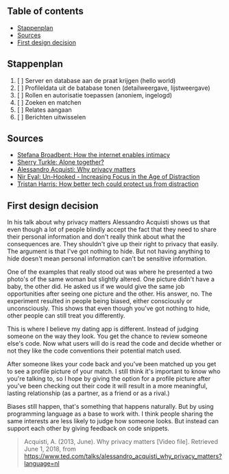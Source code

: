 ## Table of contents

- [Stappenplan](#stappenplan)
- [Sources](#sources)
- [First design decision](#First-design-decision)

## Stappenplan 

1. [ ] Server en database aan de praat krijgen (hello world)
2. [ ] Profileldata uit de batabase tonen (detailweergave, lijstweergave)
3. [ ] Rollen en autorisatie toepassen (anoniem, ingelogd)
4. [ ] Zoeken en matchen
5. [ ] Relates aangaan
6. [ ] Berichten uitwisselen

## Sources
- [Stefana Broadbent: How the internet enables intimacy](https://www.ted.com/talks/stefana_broadbent_how_the_internet_enables_intimacy?language=nl)
- [Sherry Turkle: Alone together?](https://www.ted.com/talks/sherry_turkle_alone_together?language=nl)
- [Alessandro Acquisti: Why privacy matters](https://www.ted.com/talks/alessandro_acquisti_why_privacy_matters?language=nl)
- [Nir Eyal: Un-Hooked - Increasing Focus in the Age of Distraction](https://www.youtube.com/watch?v=1j2Wg3kwZIk&feature=youtu.be)
- [Tristan Harris: How better tech could protect us from distraction](https://youtu.be/D55ctBYF3AY)

## First design decision
In his talk about why privacy matters Alessandro Acquisti shows us that even though a lot of people blindly accept the fact that they need to share their personal information and don't really think about what the consequences are. They shouldn't give up their right to privacy that easily. The argument is that I've got nothing to hide. But not having anything to hide doesn't mean personal information can't be sensitive information.

One of the examples that really stood out was where he presented a two photo's of the same woman but slightly altered. One picture didn't have a baby, the other did. He asked us if we would give the same job opportunities after seeing one picture and the other. His answer, no. The experiment resulted in people being biased, either consciously or unconsciously. This shows that even though you've got nothing to hide, other people can still treat you differently.

This is where I believe my dating app is different. Instead of judging someone on the way they look. You get the chance to review someone else's code. Now what users will do is read the code and decide whether or not they like the code conventions their potential match used. 

After someone likes your code back and you've been matched up you get to see a profile picture of your match. I still think it's important to know who you're talking to, so I hope by giving the option for a profile picture after you've been checking out their code it will result in a more meaningful, lasting relationship (as a partner, as a friend or as a rival.)

Biases still happen, that's something that happens naturally. But by using programming language as a base to work with. I think people sharing the same interests are less likely to judge how someone looks. But instead can support each other by giving feedback on code snippets.

> Acquisti, A. (2013, June). Why privacy matters [Video file]. Retrieved June 1, 2018, from https://www.ted.com/talks/alessandro_acquisti_why_privacy_matters?language=nl